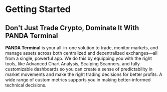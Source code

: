 # Getting Started

## Don't Just Trade Crypto, Dominate It With PANDA Terminal

**PANDA Terminal** is your all-in-one solution to trade, monitor markets, and manage assets across both centralized and decentralized exchanges—all from a single, powerful app. We do this by equipping you with the right tools, like Advanced Chart Analysis, Scalping Scanners, and fully customizable dashboards so you can create a sense of predictability in market movements and make the right trading decisions for better profits. A wide range of custom metrics supports you in making better-informed technical decisions.
